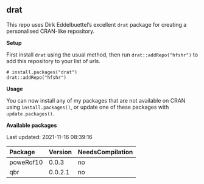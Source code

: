 
<!-- README.md is generated from README.Rmd. Please edit that file -->

## drat

<!-- badges: start -->

<!-- badges: end -->

This repo uses Dirk Eddelbuettel’s excellent `drat` package for creating
a personalised CRAN-like repository.

**Setup**

First install `drat` using the usual method, then run
`drat::addRepo("hfshr")` to add this repository to your list of urls.

    # install.packages("drat")
    drat::addRepo("hfshr")

**Usage**

You can now install any of my packages that are not available on CRAN
using `install.packages()`, or update one of these packages with
`update.packages()`.

**Available packages**

Last updated: 2021-11-16 08:39:16

| Package   | Version | NeedsCompilation |
| :-------- | :------ | :--------------- |
| poweRof10 | 0.0.3   | no               |
| qbr       | 0.0.2.1 | no               |

